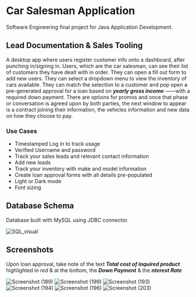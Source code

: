 # Car Salesman Application

Software Engineering final project for Java Application Development.

## Lead Documentation & Sales Tooling

A desktop app where users register customer info onto a dashboard, after punching
in/signing in. Users, which are the car salesman, can see their list of customers they
have dealt with in order. They can open a fill out form to add new users. They can select a dropdown menu to view the inventory of cars available. They can match the selection to a customer and pop open a pre-generated approval for a loan based on ***yearly gross income*** ——with a required down payment. There are options for promos and once that phase or conversation is agreed upon by both parties, the next window to appear is a contract joining their information, the vehicles information and new data on how they choose to pay.

### Use Cases

+ Timestamped Log in to track usage
+ Verified Username and password
+ Track your sales leads and relevant contact information
+ Add new leads
+ Track your inventory with make and model information
+ Create loan approval forms with all details pre-populated
+ Light or Dark mode
+ Font sizing 

## Database Schema

Database built with MySQL using JDBC connector.

![SQL_visual](https://user-images.githubusercontent.com/87147191/205205487-801ee871-153e-41e7-99bc-b21cca1e5e51.png)

## Screenshots
Upon loan approval, take note of the text ***Total cost of inquired product*** highlighted in *red* & at the bottom, the ***Down Payment*** & the ***nterest Rate***

![Screenshot (189)](https://user-images.githubusercontent.com/87147191/205206218-23ea9c20-e817-4e36-ba4a-dfe6288baeff.png)
![Screenshot (199)](https://user-images.githubusercontent.com/87147191/205206206-baa28a89-8749-4849-a39c-041efbb74c04.png)
![Screenshot (193)](https://user-images.githubusercontent.com/87147191/205207374-2e34387f-9963-41a9-9b6f-ce76b5ebb0b7.png)
![Screenshot (194)](https://user-images.githubusercontent.com/87147191/205206221-6f7dca9e-3312-4fdf-99a2-17a7ab54f32b.png)
![Screenshot (196)](https://user-images.githubusercontent.com/87147191/205206222-aab474cf-9868-48ba-9e46-23580dc34797.png)
![Screenshot (203)](https://user-images.githubusercontent.com/87147191/205206208-850d8ce1-7043-44cb-8232-779da5903aa5.png)
